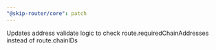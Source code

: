```yaml
---
"@skip-router/core": patch
---
```


Updates address validate logic to check route.requiredChainAddresses instead of route.chainIDs
